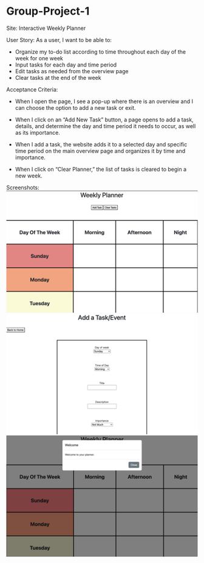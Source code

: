 # Group-Project-1

Site: Interactive Weekly Planner

User Story:
As a user, I want to be able to:
- Organize my to-do list according to time throughout each day of the week for one week
- Input tasks for each day and time period 
- Edit tasks as needed from the overview page
- Clear tasks at the end of the week 

Acceptance Criteria:
- When I open the page, I see a pop-up where there is an overview and I can choose the option to add a new task or exit.

- When I click on an “Add New Task” button, a page opens to add a task, details, and determine the day and time period it needs to occur, as well as its importance.

- When I add a task, the website adds it to a selected day and specific time period on the main overview page and organizes it by time and importance.

- When I click on “Clear Planner,” the list of tasks is cleared to begin a new week.

Screenshots:
![Home Page](images/homepic.png)
![Form Page](images/formpic.png)
![Home Page with Modal](images/modalpic.png)